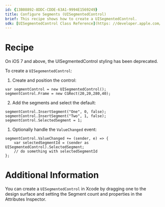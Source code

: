 ```yaml
---
id: {13B08892-8DDC-CDDE-63A1-9994E1569249}  
title: Configure Segments (UISegmentedControl)  
brief: This recipe shows how to create a UISegmentedControl.  
sdk: [UISegmentedControl Class Reference](https: //developer.apple.com/library/ios/documentation/UIKit/Reference/UISegmentedControl_Class/)  
---
```


<a name="Recipe" class="injected"></a>


# Recipe

<div class="note">On iOS 7 and above, the UISegmentedControl styling has been deprecated.</div>

To create a `UISegementedControl`: 

1.  Create and position the control: 


```
var segmentControl = new UISegmentedControl();
segmentControl.Frame = new CGRect(20,20,280,40);
```

<ol start="2">
  <li>Add the segments and select the default: </li>
</ol>


```
segmentControl.InsertSegment("One", 0, false);
segmentControl.InsertSegment("Two", 1, false);
segmentControl.SelectedSegment = 1;
```

<ol srart="3">
  <li>Optionally handle the <code>ValueChanged</code> event: </li>
</ol>


```
segmentControl.ValueChanged += (sender, e) => {
    var selectedSegmentId = (sender as UISegmentedControl).SelectedSegment;
    // do something with selectedSegmentId
};
```

 <a name="Additional_Information" class="injected"></a>


# Additional Information

You can create a `UISegmentedControl` in Xcode by dragging one to the design
surface and setting the Segment count and properties in the Attributes
Inspector.